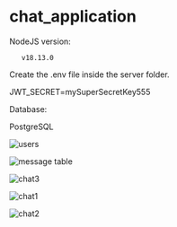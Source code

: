 # chat_application

NodeJS version:

       v18.13.0

Create the .env file inside the server folder.

   JWT_SECRET=mySuperSecretKey555

Database:

PostgreSQL

![users](https://github.com/user-attachments/assets/6d9eaca4-f4c3-4a92-baa1-ccdf4eb037cb)

![message table](https://github.com/user-attachments/assets/4d252390-c490-406c-9c17-986e3fa7ad58)

![chat3](https://github.com/user-attachments/assets/76fe6c9c-b8bd-4c70-b482-e3e5cf5fd9aa)

![chat1](https://github.com/user-attachments/assets/d7c87a9b-dbf3-458f-97dd-fb673fe2d893)

![chat2](https://github.com/user-attachments/assets/1dd003cb-1969-4cfc-9b57-537b07f21900)






